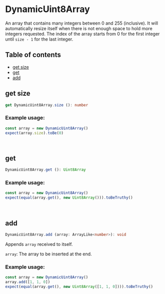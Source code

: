 # DynamicUint8Array
An array that contains many integers between 0 and 255 (inclusive). It will automatically resize itself when there is not enough space to hold more integers requested. The index of the array starts from 0 for the first integer until `size - 1` for the last integer.

## Table of contents
- [get size](https://github.com/ii887522/hydro/blob/master/docs/collection/DynamicUint8Array.md#get-size)
- [get](https://github.com/ii887522/hydro/blob/master/docs/collection/DynamicUint8Array.md#get)
- [add](https://github.com/ii887522/hydro/blob/master/docs/collection/DynamicUint8Array.md#add)

## **get size**
```ts
get DynamicUint8Array.size (): number
```

### **Example usage:**
```ts
const array = new DynamicUint8Array()
expect(array.size).toBe(0)
```
<br />

## **get**
```ts
DynamicUint8Array.get (): Uint8Array
```

### **Example usage:**
```ts
const array = new DynamicUint8Array()
expect(equal(array.get(), new Uint8Array())).toBeTruthy()
```
<br />

## **add**
```ts
DynamicUint8Array.add (array: ArrayLike<number>): void
```
Appends `array` received to itself.

`array`: The array to be inserted at the end.

### **Example usage:**
```ts
const array = new DynamicUint8Array()
array.add([1, 1, 0])
expect(equal(array.get(), new Uint8Array([1, 1, 0]))).toBeTruthy()
```
<br />

